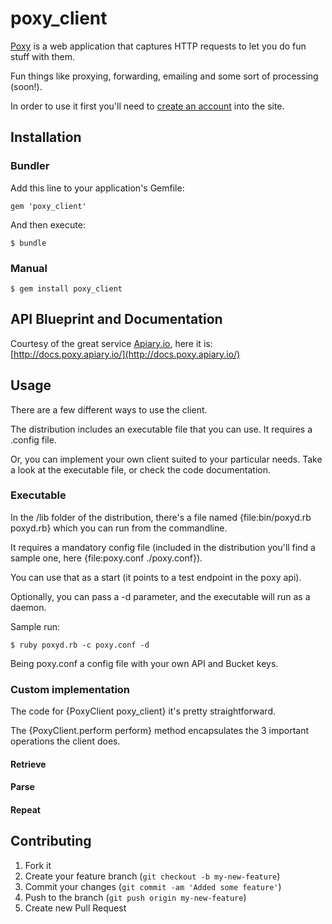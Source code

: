 # poxy_client

[Poxy](http://poxy.ws) is a web application that captures HTTP requests to let you do fun stuff with them.

Fun things like proxying, forwarding, emailing and some sort of processing (soon!).

In order to use it first you'll need to [create an account](http://poxy.ws/register) into the site.


## Installation

### Bundler

Add this line to your application's Gemfile:

    gem 'poxy_client'

And then execute:

    $ bundle

### Manual

    $ gem install poxy_client

## API Blueprint and Documentation

Courtesy of the great service [Apiary.io](http://apiary.io/), here it is:
[http://docs.poxy.apiary.io/](http://docs.poxy.apiary.io/)

## Usage

There are a few different ways to use the client.

The distribution includes an executable file that you can use. It requires a .config file.

Or, you can implement your own client suited to your particular needs. Take a look at the executable file, or check the code documentation.



### Executable

In the /lib folder of the distribution, there's a file named {file:bin/poxyd.rb poxyd.rb} which you can run from the commandline.

It requires a mandatory config file (included in the distribution you'll find a sample one, here {file:poxy.conf ./poxy.conf}).

You can use that as a start (it points to a test endpoint in the poxy api).

Optionally, you can pass a -d parameter, and the executable will run as a daemon.

Sample run:
	
	$ ruby poxyd.rb -c poxy.conf -d

Being poxy.conf a config file with your own API and Bucket keys.

### Custom implementation

The code for {PoxyClient poxy_client} it's pretty straightforward.

The {PoxyClient.perform perform} method encapsulates the 3 important operations the client does.

#### Retrieve

#### Parse

#### Repeat


## Contributing

1. Fork it
2. Create your feature branch (`git checkout -b my-new-feature`)
3. Commit your changes (`git commit -am 'Added some feature'`)
4. Push to the branch (`git push origin my-new-feature`)
5. Create new Pull Request
